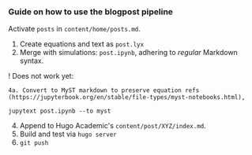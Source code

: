 ### Guide on how to use the blogpost pipeline

Activate ```posts``` in ```content/home/posts.md```.


1. Create equations and text as ```post.lyx```
2. Merge with simulations: ```post.ipynb```, adhering to *regular* Markdown syntax. 

! Does not work yet:
```
4a. Convert to MyST markdown to preserve equation refs (https://jupyterbook.org/en/stable/file-types/myst-notebooks.html), 

jupytext post.ipynb --to myst

```

4. Append to Hugo Academic's ```content/post/XYZ/index.md```.
5. Build and test via ```hugo server```
6. ```git push```

